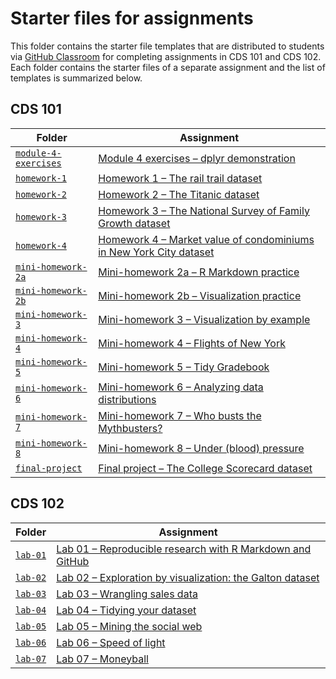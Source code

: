 # Starter files for assignments

This folder contains the starter file templates that are distributed to students via [GitHub Classroom][github-classroom] for completing assignments in CDS 101 and CDS 102.
Each folder contains the starter files of a separate assignment and the list of templates is summarized below.

[github-classroom]: https://classroom.github.com

## CDS 101

| Folder                                     | Assignment                                                                       |
| -----------------                          | -----------------------------------------                                        |
| [`module-4-exercises`](module-4-exercises) | [Module 4 exercises – dplyr demonstration][module-4-exercises]                   |
| [`homework-1`](homework-1)                 | [Homework 1 – The rail trail dataset][homework-1]                                |
| [`homework-2`](homework-2)                 | [Homework 2 – The Titanic dataset][homework-2]                                   |
| [`homework-3`](homework-3)                 | [Homework 3 – The National Survey of Family Growth dataset][homework-3]          |
| [`homework-4`](homework-4)                 | [Homework 4 – Market value of condominiums in New York City dataset][homework-4] |
| [`mini-homework-2a`](mini-homework-2a)     | [Mini-homework 2a – R Markdown practice][minihw-2a]                              |
| [`mini-homework-2b`](mini-homework-2b)     | [Mini-homework 2b – Visualization practice][minihw-2b]                           |
| [`mini-homework-3`](mini-homework-3)       | [Mini-homework 3 – Visualization by example][minihw-3]                           |
| [`mini-homework-4`](mini-homework-4)       | [Mini-homework 4 – Flights of New York][minihw-4]                                |
| [`mini-homework-5`](mini-homework-5)       | [Mini-homework 5 – Tidy Gradebook][minihw-5]                                     |
| [`mini-homework-6`](mini-homework-6)       | [Mini-homework 6 – Analyzing data distributions][minihw-6]                       |
| [`mini-homework-7`](mini-homework-7)       | [Mini-homework 7 – Who busts the Mythbusters?][minihw-7]                         |
| [`mini-homework-8`](mini-homework-8)       | [Mini-homework 8 – Under (blood) pressure][minihw-8]                             |
| [`final-project`](final-project)           | [Final project – The College Scorecard dataset][final-project]                   |

[module-4-exercises]: https://www.cds101.com/assignments/module04-exercises/
[homework-1]: https://www.cds101.com/assignments/homework-1/
[homework-2]: https://www.cds101.com/assignments/homework-2/
[homework-3]: https://www.cds101.com/assignments/homework-3/
[homework-4]: https://www.cds101.com/assignments/homework-4/
[minihw-2a]: https://www.cds101.com/assignments/minihw02a-rmarkdown-practice/
[minihw-2b]: https://www.cds101.com/assignments/minihw02b-visualization-practice/
[minihw-3]: https://www.cds101.com/assignments/minihw03-visualization-by-example/
[minihw-4]: https://www.cds101.com/assignments/minihw04-flights-of-new-york/
[minihw-5]: https://www.cds101.com/assignments/minihw05-tidy-gradebook/
[minihw-6]: https://www.cds101.com/assignments/minihw06-analyzing-data-distributions/
[minihw-7]: https://www.cds101.com/assignments/minihw07-who-busts-the-mythbusters/
[minihw-8]: https://www.cds101.com/assignments/minihw08-under-blood-pressure/
[final-project]: https://www.cds101.com/assignments/final-project/

## CDS 102

| Folder             | Assignment                                                          |
| -----------------  | -----------------------------------------                           |
| [`lab-01`](lab-01) | [Lab 01 – Reproducible research with R Markdown and GitHub][lab-01] |
| [`lab-02`](lab-02) | [Lab 02 – Exploration by visualization: the Galton dataset][lab-02] |
| [`lab-03`](lab-03) | [Lab 03 – Wrangling sales data][lab-03]                             |
| [`lab-04`](lab-04) | [Lab 04 – Tidying your dataset][lab-04]                             |
| [`lab-05`](lab-05) | [Lab 05 – Mining the social web][lab-05]                            |
| [`lab-06`](lab-06) | [Lab 06 – Speed of light][lab-06]                                   |
| [`lab-07`](lab-07) | [Lab 07 – Moneyball][lab-07]                                        |

[lab-01]: https://www.cds101.com/labs/lab-01-learning-to-use-github-and-rmarkdown/
[lab-02]: https://www.cds101.com/labs/lab-02-exploration-by-visualization-the-galton-dataset/
[lab-03]: https://www.cds101.com/labs/lab-03-wrangling-sales-data/
[lab-04]: https://www.cds101.com/labs/lab-04-tidying-your-dataset/
[lab-05]: https://www.cds101.com/labs/lab-05-mining-the-social-web/
[lab-06]: https://www.cds101.com/labs/lab-06-speed-of-light/
[lab-07]: https://www.cds101.com/labs/lab-07-moneyball/
